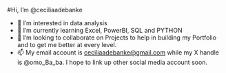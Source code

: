 #Hi, I’m @ceciliaadebanke
- 👀 I’m interested in data analysis
- 🌱 I’m currently learning Excel, PowerBI, SQL and PYTHON
- 💞️ I’m looking to collaborate on Projects to help in building my Portfolio and to get me better at every level. 
- 📫 My email account is ceciliaadebanke@gmail.com while my X handle is @omo_Ba_ba. I hope to link up other social media account soon. 

<!---
ceciliaadebanke/ceciliaadebanke is a ✨ special ✨ repository because its `README.md` (this file) appears on your GitHub profile.
You can click the Preview link to take a look at your changes.
--->
